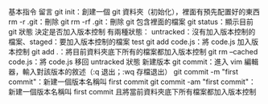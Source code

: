 基本指令
 留言
git init：創建一個 git 資料夾（初始化），裡面有預先配置好的東西
rm -r .git：刪除 git
rm -rf .git：刪除 git 包含裡面的檔案
git status：顯示目前 git 狀態
決定是否加入版本控制
有兩種狀態：
untracked：沒有加入版本控制的檔案、staged：要加入版本控制的檔案
test
git add code.js：將 code.js 加入版本控制
git add .：將目前資料夾底下所有的檔案都加入版本控制
git rm –cached code.js：將 code.js 移回 untracked 狀態
新建版本
git commit：進入 vim 編輯器，輸入對該版本的敘述（:q 退出；:wq 存檔退出）
git commit -m "first commit"：新建一個版本名稱叫 first commit
git commit -am "first commit"：新建一個版本名稱叫 first commit 且將當前資料夾底下所有檔案都加入版本控制